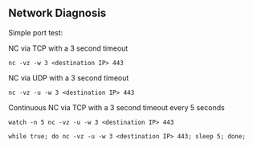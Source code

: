 ## Network Diagnosis

Simple port test:

NC via TCP with a 3 second timeout

```
nc -vz -w 3 <destination IP> 443
```

NC via UDP with a 3 second timeout

```
nc -vz -u -w 3 <destination IP> 443
```

Continuous NC via TCP with a 3 second timeout every 5 seconds

```
watch -n 5 nc -vz -u -w 3 <destination IP> 443
```

```
while true; do nc -vz -u -w 3 <destination IP> 443; sleep 5; done;
```
